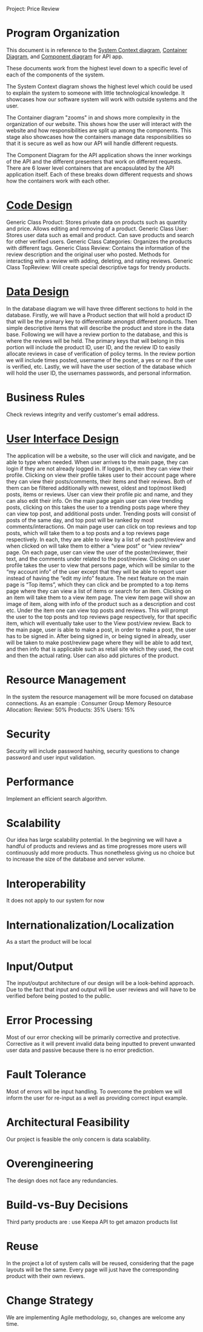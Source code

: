 Project: Price Review

# Program Organization

This document is in reference to the [System Context diagram](https://github.com/CSTeam19/TeamProject/blob/main/Artifacts/System%20Context%20diagram%20for%20Price%20Review.png), [Container Diagram](https://github.com/CSTeam19/TeamProject/blob/main/Artifacts/Container%20diagram%20for%20Price%20Review.png), and [Component diagram](https://github.com/CSTeam19/TeamProject/blob/main/Artifacts/Component%20Diagram%20for%20Price%20Review%20-%20API%20Application.png) for API app.

These documents work from the highest level down to a specific level of each of the components of the system.

The System Context diagram shows the highest level which could be used to explain the system to someone with little technological knowledge. It showcases how our software system will work with outside systems and the user.

The Container diagram "zooms" in and shows more complexity in the organization of our website. This shows how the user will interact with the website and how responsibilities are split up among the components. This stage also showcases how the containers manage data responsibilities so that it is secure as well as how our API will handle different requests.

The Component Diagram for the API application shows the inner workings of the API and the different presenters that work on different requests. There are 6 lower level containers that are encapsulated by the API application itself. Each of these breaks down different requests and shows how the containers work with each other.

# [Code Design](https://github.com/CSTeam19/TeamProject/blob/main/Artifacts/COP4331_LowLevel_UML.jpg)

Generic Class Product:
Stores private data on products such as quantity and price. Allows editing and removing of a product.
Generic Class User:
Stores user data such as email and product. Can save products and search for other verified users.
Generic Class Categories:
Organizes the products with different tags.
Generic Class Review:
Contains the information of the review description and the original user who posted. Methods for interacting with a review with adding, deleting, and rating reviews.
Generic Class TopReview:
Will create special descriptive tags for trendy products.

# [Data Design](https://github.com/CSTeam19/TeamProject/blob/main/Artifacts/Database%20ER%20Diagram.png)

In the database diagram we will have three different sections to hold in the database. Firstly, we will have a Product section that will hold a product ID that will be the primary key to differentiate amongst different products. Then simple descriptive items that will describe the product and store in the data base. Following we will have a review portion to the database, and this is where the reviews will be held. The primary keys that will belong in this portion will include the product ID, user ID, and the review ID to easily allocate reviews in case of verification of policy terms. In the review portion we will include times posted, username of the poster, a yes or no if the user is verified, etc. Lastly, we will have the user section of the database which will hold the user ID, the usernames passwords, and personal information.

# Business Rules

Check reviews integrity and verify customer's email address.

# [User Interface Design](https://github.com/CSTeam19/TeamProject/blob/main/Artifacts/UI_Diagram.pdf)

The application will be a website, so the user will click and navigate, and be able to type when needed. When user arrives to the main page, they can login if they are not already logged in. If logged in, then they can view their profile. Clicking on view their profile takes user to their account page where they can view their posts/comments, their items and their reviews. Both of them can be filtered additionally with newest, oldest and top(most liked) posts, items or reviews. User can view their profile pic and name, and they can also edit their info. On the main page again user can view trending posts, clicking on this takes the user to a trending posts page where they can view top post, and additional posts under. Trending posts will consist of posts of the same day, and top post will be ranked by most comments/interactions. On main page user can click on top reviews and top posts, which will take them to a top posts and a top reviews page respectively. In each, they are able to view by a list of each post/review and when clicked on will take them to either a “view post” or “view review” page. On each page, user can view the user of the poster/reviewer, their text, and the comments under related to the post/review. Clicking on user profile takes the user to view that persons page, which will be similar to the “my account info” of the user except that they will be able to report user instead of having the “edit my info” feature. The next feature on the main page is “Top items”, which they can click and be prompted to a top items page where they can view a list of items or search for an item. Clicking on an item will take them to a view item page. The view item page will show an image of item, along with info of the product such as a description and cost etc. Under the item one can view top posts and reviews. This will prompt the user to the top posts and top reviews page respectively, for that specific item, which will eventually take user to the View post/view review. Back to the main page, user is able to make a post, in order to make a post, the user has to be signed in. After being signed in, or being signed in already, user will be taken to make post/review page where they will be able to add text, and then info that is applicable such as retail site which they used, the cost and then the actual rating. User can also add pictures of the product.

# Resource Management

In the system the resource management will be more focused on database connections.
As an example : Consumer Group    Memory Resource Allocation:
Review: 50%
Products: 35%
Users: 15%

# Security

Security will include password hashing, security questions to change password and user input validation.

# Performance

Implement an efficient search algorithm.

# Scalability

Our idea has large scalability potential. In the beginning we will have a handful of products and reviews and as time progresses more users will continuously add more products. Thus nonetheless giving us no choice but to increase the size of the database and server volume.

# Interoperability

It does not apply to our system for now

# Internationalization/Localization

As a start the product will be local

# Input/Output

The input/output architecture of our design will be a look-behind approach. Due to the fact that input and output will be user reviews and will have to be verified before being posted to the public.

# Error Processing

Most of our error checking will be primarily corrective and protective. Corrective as it will prevent invalid data being inputted to prevent unwanted user data and passive because there is no error prediction.

# Fault Tolerance

Most of errors will be input handling. To overcome the problem we will inform the user for re-input as a well as providing correct input example.

# Architectural Feasibility

Our project is feasible the only concern is data scalability.

# Overengineering

The design does not face any redundancies.

# Build-vs-Buy Decisions

Third party products are : use Keepa API to get amazon products list

# Reuse

In the project a lot of system calls will be reused, considering that the page layouts will be the same. Every page will just have the corresponding product with their own reviews.

# Change Strategy

We are implementing Agile methodology, so, changes are welcome any time.

